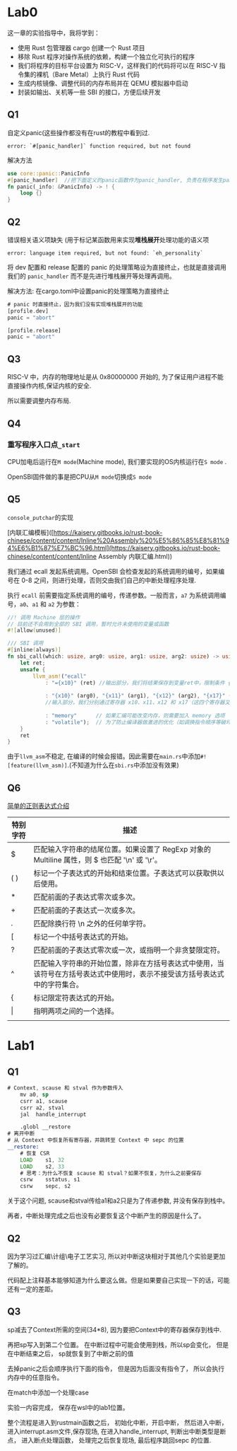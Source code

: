 # Lab0

这一章的实验指导中，我将学到：

- 使用 Rust 包管理器 cargo 创建一个 Rust 项目
- 移除 Rust 程序对操作系统的依赖，构建一个独立化可执行的程序
- 我们将程序的目标平台设置为 RISC-V，这样我们的代码将可以在 RISC-V 指令集的裸机（Bare Metal）上执行 Rust 代码
- 生成内核镜像、调整代码的内存布局并在 QEMU 模拟器中启动
- 封装如输出、关机等一些 SBI 的接口，方便后续开发

## Q1

自定义panic(这些操作都没有在rust的教程中看到过.

```
error: `#[panic_handler]` function required, but not found
```

解决方法

```rust
use core::panic::PanicInfo
#[panic_handler]  //把下面定义的panic函数作为panic_handler, 负责在程序发生panic时调用
fn panic(_info: &PanicInfo) -> ! {
    loop {}
}
```

## Q2

错误相关语义项缺失 (用于标记某函数用来实现**堆栈展开**处理功能的语义项

```
error: language item required, but not found: `eh_personality`
```

将 dev 配置和 release 配置的 panic 的处理策略设为直接终止，也就是直接调用我们的 `panic_handler` 而不是先进行堆栈展开等处理再调用。

解决方法: 在cargo.toml中设置panic的处理策略为直接终止

```rust
# panic 时直接终止，因为我们没有实现堆栈展开的功能
[profile.dev]
panic = "abort"

[profile.release]
panic = "abort"
```



## Q3

RISC-V 中，内存的物理地址是从 0x80000000 开始的, 为了保证用户进程不能直接操作内核,保证内核的安全.

所以需要调整内存布局.



## Q4

### 重写程序入口点`_start`

CPU加电后运行在`M mode`(Machine mode), 我们要实现的OS内核运行在`S mode` .

OpenSBI固件做的事是把CPU从`M mode`切换成`S mode` 





## Q5

`console_putchar`的实现

[内联汇编模板]([https://kaisery.gitbooks.io/rust-book-chinese/content/content/Inline%20Assembly%20%E5%86%85%E8%81%94%E6%B1%87%E7%BC%96.html](https://kaisery.gitbooks.io/rust-book-chinese/content/content/Inline Assembly 内联汇编.html))

我们通过 ecall 发起系统调用。OpenSBI 会检查发起的系统调用的编号，如果编号在 0-8 之间，则进行处理，否则交由我们自己的中断处理程序处理.

执行 `ecall` 前需要指定系统调用的编号，传递参数。一般而言，`a7` 为系统调用编号，`a0`、`a1` 和 `a2` 为参数：

```rust
//! 调用 Machine 层的操作
// 目前还不会用到全部的 SBI 调用，暂时允许未使用的变量或函数
#![allow(unused)]

/// SBI 调用
#[inline(always)]
fn sbi_call(which: usize, arg0: usize, arg1: usize, arg2: usize) -> usize {
    let ret;
    unsafe {
        llvm_asm!("ecall"
            : "={x10}" (ret) //输出部分，我们将结果保存到变量ret中，限制条件 {x10} 告诉编译器使用寄存器 x10（即 a0 寄存器），前面的 = 表明汇编代码会修改该寄存器并作为最后的返回值。
            
            : "{x10}" (arg0), "{x11}" (arg1), "{x12}" (arg2), "{x17}" (which)
            //输入部分，我们分别通过寄存器 x10、x11、x12 和 x17（这四个寄存器又名 a0、a1、a2 和 a7） 传入参数 arg0、arg1、arg2 和 which ，其中前三个参数分别代表接口可能所需的三个输入参数，最后一个 which 用来区分我们调用的是哪个接口（SBI Extension ID）。这里之所以提供三个输入参数是为了将所有接口囊括进去，对于某些接口有的输入参数是冗余的，比如 sbi_console_putchar 由于只需一个输入参数，它就只关心寄存器 a0 的值。
            
            : "memory"      // 如果汇编可能改变内存，则需要加入 memory 选项
            : "volatile");  // 为了防止编译器做激进的优化（如调换指令顺序等破坏 SBI 调用行为的优化）
    }
    ret
}
```

由于`llvm_asm`不稳定, 在编译的时候会报错。因此需要在`main.rs`中添加`#![feature(llvm_asm)]`.(不知道为什么在`sbi.rs`中添加没有效果)





## Q6

[简单的正则表达式介绍](https://www.runoob.com/regexp/regexp-syntax.html)

| 特别字符 | 描述                                                         |
| -------- | ------------------------------------------------------------ |
| $        | 匹配输入字符串的结尾位置。如果设置了 RegExp 对象的 Multiline 属性，则 \$ 也匹配 '\n' 或 '\r'。 |
| ( )      | 标记一个子表达式的开始和结束位置。子表达式可以获取供以后使用。 |
| *        | 匹配前面的子表达式零次或多次。                               |
| +        | 匹配前面的子表达式一次或多次。                               |
| .        | 匹配除换行符 \n 之外的任何单字符。                           |
| [        | 标记一个中括号表达式的开始。                                 |
| ?        | 匹配前面的子表达式零次或一次，或指明一个非贪婪限定符。       |
| ^        | 匹配输入字符串的开始位置，除非在方括号表达式中使用，当该符号在方括号表达式中使用时，表示不接受该方括号表达式中的字符集合。 |
| {        | 标记限定符表达式的开始。                                     |
| \|       | 指明两项之间的一个选择。                                     |
|          |                                                              |





# Lab1

## Q1

```asm
# Context, scause 和 stval 作为参数传入
    mv a0, sp
    csrr a1, scause
    csrr a2, stval
    jal  handle_interrupt

    .globl __restore
# 离开中断
# 从 Context 中恢复所有寄存器，并跳转至 Context 中 sepc 的位置
__restore:
    # 恢复 CSR
    LOAD    s1, 32
    LOAD    s2, 33
    # 思考：为什么不恢复 scause 和 stval？如果不恢复，为什么之前要保存
    csrw    sstatus, s1
    csrw    sepc, s2
```

关于这个问题, scause和stval传给a1和a2只是为了传递参数, 并没有保存到栈中。

再者，中断处理完成之后也没有必要恢复这个中断产生的原因是什么了。





## Q2

因为学习过汇编\计组\电子工艺实习, 所以对中断这块相对于其他几个实验是更加了解的。

代码配上注释基本能够知道为什么要这么做。但是如果要自己实现一下的话，可能还有一定的差距。









## Q3

sp减去了Context所需的空间(34*8), 因为要把Context中的寄存器保存到栈中.

再把sp写入到第二个位置。 在中断过程中可能会使用到栈，所以sp会变化， 但是在中断结束之后， sp就恢复到了中断之前的值



去掉panic之后会顺序执行下面的指令， 但是因为后面没有指令了， 所以会执行内存中的任意指令。



在match中添加一个处理case



实验一内容完成， 保存在wsl中的lab1位置。



整个流程是进入到rustmain函数之后， 初始化中断，开启中断， 然后进入中断，进入interrupt.asm文件,保存现场, 在进入handle_interrupt,  判断出中断类型是断点， 进入断点处理函数， 处理完之后恢复现场, 最后程序跳回sepc 的位置.

